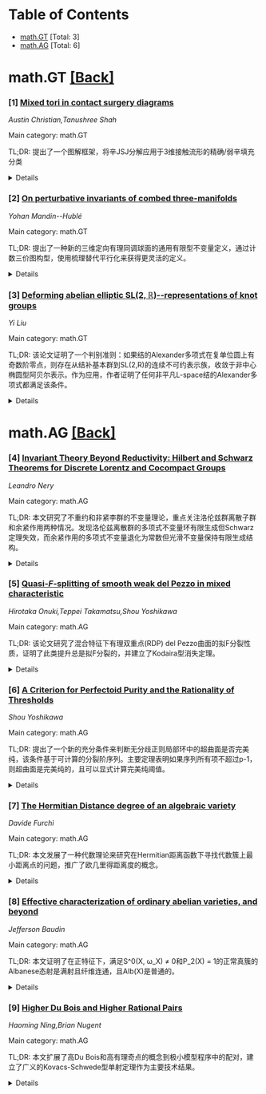 <div id=toc></div>

# Table of Contents

- [math.GT](#math.GT) [Total: 3]
- [math.AG](#math.AG) [Total: 6]


<div id='math.GT'></div>

# math.GT [[Back]](#toc)

### [1] [Mixed tori in contact surgery diagrams](https://arxiv.org/abs/2510.19580)
*Austin Christian,Tanushree Shah*

Main category: math.GT

TL;DR: 提出了一个图解框架，将辛JSJ分解应用于3维接触流形的精确/弱辛填充分类


<details>
  <summary>Details</summary>
Motivation: 为了系统化地分类接触流形的辛填充，需要开发一个有效的图解方法来应用辛JSJ分解

Method: 使用接触手术图，应用辛JSJ分解将原始接触流形分解为多个子流形，这些子流形的填充决定了原始流形的填充

Result: 恢复了某些透镜空间和环面丛的已知辛填充分类，并为一大类管道3-流形提供了精确/弱辛填充分类算法

Conclusion: 该图解框架为接触流形的辛填充分类提供了系统化的方法，特别适用于管道3-流形

Abstract: We develop a diagrammatic framework for applying the symplectic JSJ
decomposition to exact/weak symplectic fillings of 3-dimensional contact
manifolds. Namely, we apply the symplectic JSJ decomposition to a contact
surgery diagram for some $(Y,\zeta)$, producing a finite collection of contact
manifolds, also described diagrammatically, whose exact/weak symplectic
fillings determine those of $(Y,\zeta)$. We apply this technique to recover
known symplectic filling classifications for certain lens spaces and torus
bundles, and also to provide an algorithm for classifying the exact/weak
symplectic fillings of a large class of plumbed 3-manifolds.

</details>


### [2] [On perturbative invariants of combed three-manifolds](https://arxiv.org/abs/2510.19633)
*Yohan Mandin--Hublé*

Main category: math.GT

TL;DR: 提出了一种新的三维定向有理同调球面的通用有限型不变量定义，通过计数三价图构型，使用梳理替代平行化来获得更灵活的定义。


<details>
  <summary>Details</summary>
Motivation: Kontsevich基于Witten对Chern-Simons理论微扰展开的研究，使用三维流形的平行化引入了该不变量。本文旨在使用梳理替代平行化以获得更灵活和方便的定义。

Method: 使用梳理（combings）而非平行化（parallelizations）来定义三维定向有理同调球面的通用有限型不变量，通过计数其中的三价图构型。

Result: 成功构建了一个更灵活和方便的通用有限型不变量定义，能够计数三维定向有理同调球面中的三价图构型。

Conclusion: 通过使用梳理替代平行化，为三维定向有理同调球面提供了一个更灵活和方便的通用有限型不变量定义方法。

Abstract: We give a new definition of a universal finite type invariant of
three-dimensional oriented rational homology spheres which counts
configurations of trivalent graphs in such manifolds. Kontsevich introduced
this invariant following Witten's study of the perturbative expansion of the
Chern-Simons theory, using parallelizations of three-manifolds. In this
article, we use combings instead of parallelizations to get a more flexible and
convenient definition.

</details>


### [3] [Deforming abelian elliptic $\mathrm{SL}(2,\mathbb{R})$--representations of knot groups](https://arxiv.org/abs/2510.19748)
*Yi Liu*

Main category: math.GT

TL;DR: 该论文证明了一个判别准则：如果结的Alexander多项式在复单位圆上有奇数阶零点，则存在从结补基本群到SL(2,R)的连续不可约表示族，收敛于非中心椭圆型阿贝尔表示。作为应用，作者证明了任何非平凡L-space结的Alexander多项式都满足该条件。


<details>
  <summary>Details</summary>
Motivation: 研究结补基本群到SL(2,R)的不可约表示的存在性问题，特别是通过Alexander多项式的零点性质来建立这样的表示。

Method: 通过分析Alexander多项式在复单位圆上的零点性质，特别是奇数阶零点的存在性，来构造连续不可约表示族。

Result: 证明了判别准则：Alexander多项式在复单位圆上有奇数阶零点蕴含存在连续不可约SL(2,R)表示族。进一步证明了所有非平凡L-space结都满足该条件，因此其结补基本群都允许不可约SL(2,R)表示。

Conclusion: 该论文建立了一个基于Alexander多项式零点性质的判别准则，并证明了L-space结总是满足该条件，从而为研究结的表示理论提供了新的工具和结果。

Abstract: The following criterion is proved in this paper. If the Alexander polynomial
of a knot $K\subset S^3$ has a zero of odd order on the complex unit circle,
then there exists a continuous family of irreducible representations
$\pi_1(S^3\setminus K)\to \mathrm{SL}(2,\mathbb{R})$ converging to an abelian
representation of noncentral elliptic type. As an application, the author shows
that the Alexander polynomial of any nontrivial L-space knot satisfies the
condition of the criterion. In particular, it follows that the fundamental
group of any nontrivial L-space knot complement admits an irreducible
$\mathrm{SL}(2,\mathbb{R})$--representation.

</details>


<div id='math.AG'></div>

# math.AG [[Back]](#toc)

### [4] [Invariant Theory Beyond Reductivity: Hilbert and Schwarz Theorems for Discrete Lorentz and Cocompact Groups](https://arxiv.org/abs/2510.19053)
*Leandro Nery*

Main category: math.AG

TL;DR: 本文研究了不重约和非紧李群的不变量理论，重点关注洛伦兹群离散子群和余紧作用两种情况。发现洛伦兹离散群的多项式不变量环有限生成但Schwarz定理失效，而余紧作用的多项式不变量退化为常数但光滑不变量保持有限生成结构。


<details>
  <summary>Details</summary>
Motivation: 经典不变量理论主要处理重约和紧李群，但对非重约和非紧群的情况理解不足。本文旨在扩展不变量理论框架，探索离散洛伦兹群和余紧作用这两种重要但复杂的场景。

Method: 研究两种不同机制：O(n,1)洛伦兹群的离散子群在ℝ^(n,1)上的作用，以及离散群在ℝ^n上的余紧作用。通过理论分析证明相关定理。

Result: 对于离散洛伦兹群，多项式不变量环保持有限生成，但经典Schwarz定理失效；对于余紧作用，多项式不变量退化为常数，但光滑不变量保持有限生成结构。

Conclusion: 研究揭示了不变量理论的四重分类，扩展了经典框架，并界定了Hilbert-Weyl和Schwarz定理的适用范围。

Abstract: Classical invariant theory provides a complete framework for reductive and
compact Lie groups, but the non-reductive and non-compact cases are
significantly more complex and less completely understood. This work
investigates two distinct regimes: discrete subgroups of the Lorentz group
$O(n,1)$ acting on $\mathbb{R}^{n,1}$, and cocompact actions of discrete groups
on $\mathbb{R}^n$. We prove that for discrete Lorentz groups, the ring of
polynomial invariants remains finitely generated, yet the classical Schwarz
Theorem, stating that smooth invariants are generated by polynomial ones,
fails. Conversely, for cocompact actions, the polynomial invariant ring
collapses to constants, but a persistent structure of smooth invariants
persists and is finitely generated over the smooth functions on the quotient.
These results reveal a fourfold classification of invariant-theoretic regimes,
extending the classical framework and delineating the boundaries of the
Hilbert-Weyl and Schwarz theorems.

</details>


### [5] [Quasi-$F$-splitting of smooth weak del Pezzo in mixed characteristic](https://arxiv.org/abs/2510.19308)
*Hirotaka Onuki,Teppei Takamatsu,Shou Yoshikawa*

Main category: math.AG

TL;DR: 该论文研究了混合特征下有理双重点(RDP) del Pezzo曲面的拟F分裂性质，证明了此类提升总是拟F分裂的，并建立了Kodaira型消失定理。


<details>
  <summary>Details</summary>
Motivation: 研究混合特征下有理双重点 del Pezzo曲面的拟F分裂性质，与正特征下的行为进行对比，探索混合特征的优越性。

Method: 通过研究有理双重点 del Pezzo曲面的提升，分析其拟F分裂性质，并建立相关的Kodaira型消失定理。

Result: 证明了所有有理双重点 del Pezzo曲面的提升都是拟F分裂的，从而得到光滑弱del Pezzo曲面的拟F分裂性，并建立了ample Weil除子的Kodaira型消失定理。

Conclusion: 混合特征下有理双重点 del Pezzo曲面表现出比正特征更好的性质，所有提升都是拟F分裂的且满足Kodaira消失定理，而正特征下这些性质通常不成立。

Abstract: We study quasi-$F$-splitting in mixed characteristic for lifts of rational
double point (RDP) del Pezzo surfaces. We prove that every such lift is
quasi-$F$-split and, as a consequence, obtain the quasi-$F$-splitting of smooth
weak del Pezzo surfaces. We also establish a Kodaira-type vanishing theorem for
ample Weil divisors on lifts of RDP del Pezzo surfaces. In contrast, these
properties generally fail in positive characteristic, showing that mixed
characteristic exhibits better behavior.

</details>


### [6] [A Criterion for Perfectoid Purity and the Rationality of Thresholds](https://arxiv.org/abs/2510.19319)
*Shou Yoshikawa*

Main category: math.AG

TL;DR: 提出了一个新的充分条件来判断无分歧正则局部环中的超曲面是否完美纯，该条件基于可计算的分裂阶序列。主要定理表明如果序列所有项不超过p-1，则超曲面是完美纯的，且可以显式计算完美纯阈值。


<details>
  <summary>Details</summary>
Motivation: 研究正则局部环中完美纯超曲面的判别条件，特别是要建立与p-adic性质相关的显式判据，并探索Fermat型Calabi-Yau超曲面的完美纯性质。

Method: 引入分裂阶序列的概念，这是一个可显式计算的正整数序列。通过分析该序列与p-adic性质的关系，建立了完美纯性的充分条件。

Result: 证明了如果分裂阶序列的所有项都不超过p-1，则超曲面是完美纯的，且完美纯阈值可以显式计算。由此得出对于任何正则局部环R，关于p的完美纯阈值总是有理数。对于足够大的素数p，Fermat型Calabi-Yau超曲面的锥是完美纯的。

Conclusion: 分裂阶序列为判断完美纯性提供了有效的工具，揭示了Fermat型Calabi-Yau超曲面这类新的完美纯奇点，并证明了完美纯阈值的有理性。

Abstract: We introduce a new criterion providing a sufficient condition for a
hypersurface in an unramified regular local ring to be perfectoid pure. The
criterion is formulated in terms of an explicitly computable sequence of
integers, called the splitting-order sequence. Our main theorem shows that if
all entries of the sequence are at most $p-1$, then the hypersurface is
perfectoid pure, and the perfectoid-pure threshold can be computed explicitly
from it. As a consequence, we prove that for any regular local ring $R$, the
perfectoid pure threshold $\mathrm{ppt}(R,p)$ with respect to $p$ is always a
rational number. Moreover, we show that for sufficiently large primes $p$, the
cone over a Fermat type Calabi-Yau hypersurface is perfectoid pure, revealing
new and unexpected examples of perfectoid pure singularities.

</details>


### [7] [The Hermitian Distance degree of an algebraic variety](https://arxiv.org/abs/2510.19461)
*Davide Furchì*

Main category: math.AG

TL;DR: 本文发展了一种代数理论来研究在Hermitian距离函数下寻找代数簇上最小距离点的问题，推广了欧几里得距离度的概念。


<details>
  <summary>Details</summary>
Motivation: 研究代数簇上相对于Hermitian距离函数的最小距离点问题，将欧几里得距离度的理论推广到Hermitian形式。

Method: 建立代数理论框架，用Hermitian形式替换正定对称双线性形式，并展示各种示例验证方法的鲁棒性。

Result: 成功发展了适用于Hermitian距离的代数理论，能够处理代数簇上的最小距离点问题。

Conclusion: 所提出的理论框架是有效的，能够将欧几里得距离度的概念成功推广到Hermitian形式，并通过示例验证了方法的鲁棒性。

Abstract: In this paper we develop an algebraic theory to study the problem of finding
the minimum distance point from an algebraic variety with respect to the
Hermitian distance function. The theory generalizes the Euclidean Distance
degree introduced in arXiv:1309.0049, replacing a positive symmetric bilinear
form by a Hermitian form. Various examples are presented to show the robustness
of the machineries.

</details>


### [8] [Effective characterization of ordinary abelian varieties, and beyond](https://arxiv.org/abs/2510.19706)
*Jefferson Baudin*

Main category: math.AG

TL;DR: 本文证明了在正特征下，满足S^0(X, ω_X) ≠ 0和P_2(X) = 1的正常真簇的Albanese态射是满射且纤维连通，且Alb(X)是普通的。


<details>
  <summary>Details</summary>
Motivation: 研究正特征代数簇的Albanese态射的性质，特别是当满足特定上同调条件时的行为。

Method: 使用正特征代数几何的方法，特别是利用S^0(X, ω_X) ≠ 0和P_2(X) = 1的条件来研究Albanese态射。

Result: 证明了Albanese态射是满射且纤维连通，且Albanese簇是普通的。

Conclusion: 为Chen和Hacon关于复阿贝尔簇的有效双有理刻画提供了纯正特征的证明。

Abstract: We prove that the Albanese morphism of any normal proper variety $X$ in
positive characteristic satisfying $S^0(X, \omega_X) \neq 0$ and $P_2(X) = 1$
is surjective with connected fibers, adn that $\mathrm{Alb}(X)$ is ordinary. We
obtain from a variant of the above a purely positive characteristic proof of
Chen and Hacon's effective birational characterization of complex abelian
varieties.

</details>


### [9] [Higher Du Bois and Higher Rational Pairs](https://arxiv.org/abs/2510.19813)
*Haoming Ning,Brian Nugent*

Main category: math.AG

TL;DR: 本文扩展了高Du Bois和高有理奇点的概念到极小模型程序中的配对，建立了广义的Kovacs-Schwede型单射定理作为主要技术结果。


<details>
  <summary>Details</summary>
Motivation: 将高Du Bois和高有理奇点的理论扩展到配对情形，以丰富极小模型程序中的奇点理论。

Method: 使用广义的Kovacs-Schwede型单射定理，并扩展了Bertini型定理、有限映射下的稳定性等结果。

Result: 成功证明了m-有理配对是m-Du Bois的，并将多个经典结果推广到高配对情形。

Conclusion: 建立了高配对奇点的系统理论框架，为极小模型程序中的奇点研究提供了新的工具和结果。

Abstract: We extend the notions of higher Du Bois and higher rational singularities to
pairs in the sense of the minimal model program. We extend numerous results to
these higher pairs, including Bertini type theorems, stability under finite
maps and that m-rational pairs are m-Du Bois. We prove these using a
generalized Kov\'acs-Schwede-type injectivity theorem for pairs, the main
technical result of this paper.

</details>
